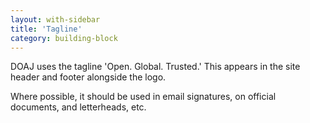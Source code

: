 ```yaml
---
layout: with-sidebar
title: 'Tagline'
category: building-block
---
```


DOAJ uses the tagline 'Open. Global. Trusted.' This appears in the site header and footer alongside the logo. 

Where possible, it should be used in email signatures, on official documents, and letterheads, etc.
